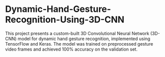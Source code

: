 # Dynamic-Hand-Gesture-Recognition-Using-3D-CNN
This project presents a custom-built 3D Convolutional Neural Network (3D-CNN) model for dynamic hand gesture recognition, implemented using TensorFlow and Keras. The model was trained on preprocessed gesture video frames and achieved 100% accuracy on the validation set.
